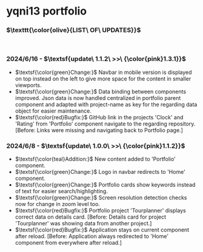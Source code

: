 # yqni13 portfolio

### $\texttt{\color{olive}{LIST\ OF\ UPDATES}}$

<br>

### 2024/6/16 - $\textsf{update\ 1.1.2\ >>\ {\color{pink}1.3.1}}$

- $\textsf{\color{green}Change:}$ Navbar in mobile version is displayed on top instead on the left to give more space for the content in smaller viewports.
- $\textsf{\color{green}Change:}$ Data binding between components improved. Json data is now handled centralized in portfolio parent component and adapted with project-name as key for the regarding data object for easier maintenance.
- $\textsf{\color{red}Bugfix:}$ GitHub link in the projects 'Clock' and 'Rating' from 'Portfolio' component navigate to the regarding repository. [Before: Links were missing and navigating back to Portfolio page.]

### 2024/6/8 - $\textsf{update\ 1.0.0\ >>\ {\color{pink}1.1.2}}$

- $\textsf{\color{teal}Addition:}$ New content added to 'Portfolio' component.
- $\textsf{\color{green}Change:}$ Logo in navbar redirects to 'Home' component.
- $\textsf{\color{green}Change:}$ Portfolio cards show keywords instead of text for easier search/highlighting.
- $\textsf{\color{green}Change:}$ Screen resolution detection checks now for change in zoom level too.
- $\textsf{\color{red}Bugfix:}$ Portfolio project 'Tourplanner' displays correct data on details card. [Before: Details card for project 'Tourplanner' was showing data from another project.]
- $\textsf{\color{red}Bugfix:}$ Application stays on current component after reload. [Before: Application always redirected to 'Home' component from everywhere after reload.]